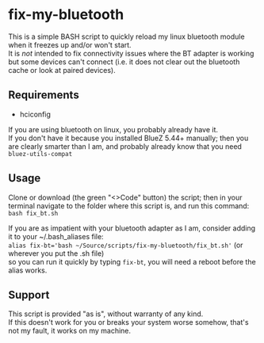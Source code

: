 # fix-my-bluetooth

This is a simple BASH script to quickly reload my linux bluetooth module when it freezes up and/or won't start.   
It is *not* intended to fix connectivity issues where the BT adapter is working but some devices can't connect (i.e. it does not clear out the bluetooth cache or look at paired devices).  

## Requirements

* hciconfig

If you are using bluetooth on linux, you probably already have it.  
If you don't have it because you installed BlueZ 5.44+ manually; then you are clearly smarter than I am, and probably already know that you need `bluez-utils-compat`   

## Usage

Clone or download (the green "<>Code" button) the script; then in 
your terminal navigate to the folder where this script is, and run this command: `bash fix_bt.sh`  

If you are as impatient with your bluetooth adapter as I am, consider adding it to your ~/.bash_aliases file:  
`alias fix-bt='bash ~/Source/scripts/fix-my-bluetooth/fix_bt.sh'` (or wherever you put the .sh file)  
so you can run it quickly by typing `fix-bt`, you will need a reboot before the alias works.  

## Support  
This script is provided "as is", without warranty of any kind.  
If this doesn't work for you or breaks your system worse somehow, that's not my fault, it works on my machine.  
